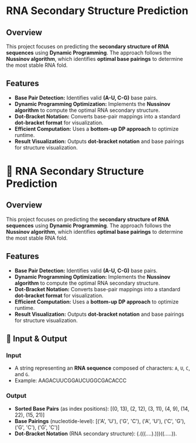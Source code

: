 # RNA Secondary Structure Prediction

## Overview
This project focuses on predicting the **secondary structure of RNA sequences** using **Dynamic Programming**. The approach follows the **Nussinov algorithm**, which identifies **optimal base pairings** to determine the most stable RNA fold.

## Features
- **Base Pair Detection:** Identifies valid **(A-U, C-G)** base pairs.
- **Dynamic Programming Optimization:** Implements the **Nussinov algorithm** to compute the optimal RNA secondary structure.
- **Dot-Bracket Notation:** Converts base-pair mappings into a standard **dot-bracket format** for visualization.
- **Efficient Computation:** Uses a **bottom-up DP approach** to optimize runtime.
- **Result Visualization:** Outputs **dot-bracket notation** and base pairings for structure visualization.


# 🧬 RNA Secondary Structure Prediction

## Overview
This project focuses on predicting the **secondary structure of RNA sequences** using **Dynamic Programming**. The approach follows the **Nussinov algorithm**, which identifies **optimal base pairings** to determine the most stable RNA fold.

## Features
- **Base Pair Detection:** Identifies valid **(A-U, C-G)** base pairs.
- **Dynamic Programming Optimization:** Implements the **Nussinov algorithm** to compute the optimal RNA secondary structure.
- **Dot-Bracket Notation:** Converts base-pair mappings into a standard **dot-bracket format** for visualization.
- **Efficient Computation:** Uses a **bottom-up DP approach** to optimize runtime.
- **Result Visualization:** Outputs **dot-bracket notation** and base pairings for structure visualization.

## 🧾 Input & Output

### Input
- A string representing an **RNA sequence** composed of characters: `A`, `U`, `C`, and `G`.
- Example: AAGACUUCGGAUCUGGCGACACCC

### Output

- **Sorted Base Pairs** (as index positions):
[(0, 13), (2, 12), (3, 11), (4, 9), (14, 22), (15, 21)]
- **Base Pairings** (nucleotide-level):
[('A', 'U'), ('G', 'C'), ('A', 'U'), ('C', 'G'), ('G', 'C'), ('G', 'C')]
- **Dot-Bracket Notation** (RNA secondary structure):
(.(((....).)))((.....)).

